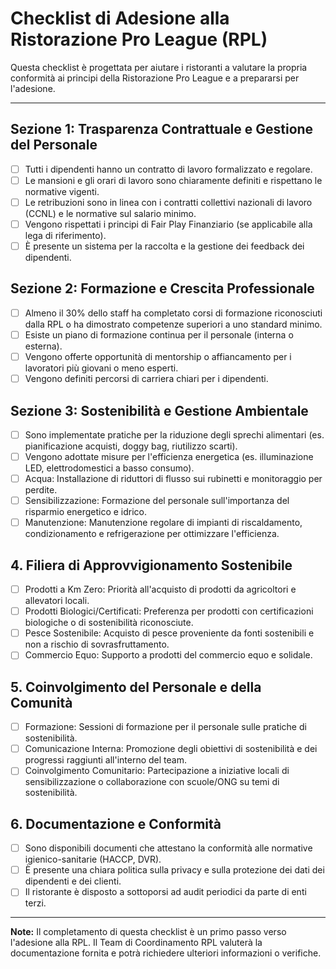 # Checklist di Adesione alla Ristorazione Pro League (RPL)

Questa checklist è progettata per aiutare i ristoranti a valutare la propria conformità ai principi della Ristorazione Pro League e a prepararsi per l'adesione.

---

## Sezione 1: Trasparenza Contrattuale e Gestione del Personale

*   [ ] Tutti i dipendenti hanno un contratto di lavoro formalizzato e regolare.
*   [ ] Le mansioni e gli orari di lavoro sono chiaramente definiti e rispettano le normative vigenti.
*   [ ] Le retribuzioni sono in linea con i contratti collettivi nazionali di lavoro (CCNL) e le normative sul salario minimo.
*   [ ] Vengono rispettati i principi di Fair Play Finanziario (se applicabile alla lega di riferimento).
*   [ ] È presente un sistema per la raccolta e la gestione dei feedback dei dipendenti.

## Sezione 2: Formazione e Crescita Professionale

*   [ ] Almeno il 30% dello staff ha completato corsi di formazione riconosciuti dalla RPL o ha dimostrato competenze superiori a uno standard minimo.
*   [ ] Esiste un piano di formazione continua per il personale (interna o esterna).
*   [ ] Vengono offerte opportunità di mentorship o affiancamento per i lavoratori più giovani o meno esperti.
*   [ ] Vengono definiti percorsi di carriera chiari per i dipendenti.

## Sezione 3: Sostenibilità e Gestione Ambientale

*   [ ] Sono implementate pratiche per la riduzione degli sprechi alimentari (es. pianificazione acquisti, doggy bag, riutilizzo scarti).
*   [ ] Vengono adottate misure per l'efficienza energetica (es. illuminazione LED, elettrodomestici a basso consumo).
*   [ ] Acqua: Installazione di riduttori di flusso sui rubinetti e monitoraggio per perdite.
*   [ ] Sensibilizzazione: Formazione del personale sull'importanza del risparmio energetico e idrico.
*   [ ] Manutenzione: Manutenzione regolare di impianti di riscaldamento, condizionamento e refrigerazione per ottimizzare l'efficienza.

## 4. Filiera di Approvvigionamento Sostenibile

*   [ ] Prodotti a Km Zero: Priorità all'acquisto di prodotti da agricoltori e allevatori locali.
*   [ ] Prodotti Biologici/Certificati: Preferenza per prodotti con certificazioni biologiche o di sostenibilità riconosciute.
*   [ ] Pesce Sostenibile: Acquisto di pesce proveniente da fonti sostenibili e non a rischio di sovrasfruttamento.
*   [ ] Commercio Equo: Supporto a prodotti del commercio equo e solidale.

## 5. Coinvolgimento del Personale e della Comunità

*   [ ] Formazione: Sessioni di formazione per il personale sulle pratiche di sostenibilità.
*   [ ] Comunicazione Interna: Promozione degli obiettivi di sostenibilità e dei progressi raggiunti all'interno del team.
*   [ ] Coinvolgimento Comunitario: Partecipazione a iniziative locali di sensibilizzazione o collaborazione con scuole/ONG su temi di sostenibilità.

## 6. Documentazione e Conformità

*   [ ] Sono disponibili documenti che attestano la conformità alle normative igienico-sanitarie (HACCP, DVR).
*   [ ] È presente una chiara politica sulla privacy e sulla protezione dei dati dei dipendenti e dei clienti.
*   [ ] Il ristorante è disposto a sottoporsi ad audit periodici da parte di enti terzi.

---

**Note:** Il completamento di questa checklist è un primo passo verso l'adesione alla RPL. Il Team di Coordinamento RPL valuterà la documentazione fornita e potrà richiedere ulteriori informazioni o verifiche.
